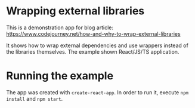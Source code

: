 # Wrapping external libraries

This is a demonstration app for blog article: https://www.codejourney.net/how-and-why-to-wrap-external-libraries

It shows how to wrap external dependencies and use wrappers instead of the libraries themselves. The example shown React/JS/TS application.

# Running the example

The app was created with `create-react-app`. In order to run it, execute `npm install` and `npm start`.
